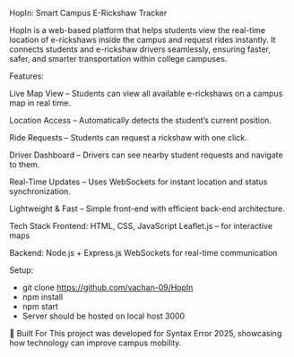 HopIn: Smart Campus E-Rickshaw Tracker

HopIn is a web-based platform that helps students view the real-time location of e-rickshaws inside the campus and request rides instantly.
It connects students and e-rickshaw drivers seamlessly, ensuring faster, safer, and smarter transportation within college campuses.




Features:

Live Map View – Students can view all available e-rickshaws on a campus map in real time.

Location Access – Automatically detects the student’s current position.

Ride Requests – Students can request a rickshaw with one click.

Driver Dashboard – Drivers can see nearby student requests and navigate to them.

Real-Time Updates – Uses WebSockets for instant location and status synchronization.

Lightweight & Fast – Simple front-end with efficient back-end architecture.


Tech Stack
Frontend:
HTML, CSS, JavaScript
Leaflet.js – for interactive maps

Backend:
Node.js + Express.js
WebSockets for real-time communication

Setup:
- git clone https://github.com/vachan-09/HopIn
- npm install
- npm start
- Server should be hosted on local host 3000

🏫 Built For
This project was developed for Syntax Error 2025, showcasing how technology can improve campus mobility.


